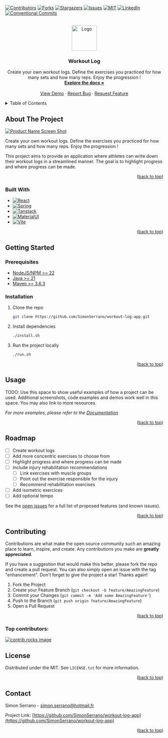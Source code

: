 
<!-- Improved compatibility of back to top link: See: https://github.com/othneildrew/Best-README-Template/pull/73 -->
<a id="readme-top"></a>
<!--
*** Thanks for checking out the Best-README-Template. If you have a suggestion
*** that would make this better, please fork the repo and create a pull request
*** or simply open an issue with the tag "enhancement".
*** Don't forget to give the project a star!
*** Thanks again! Now go create something AMAZING! :D
-->



<!-- PROJECT SHIELDS -->
<!--
*** I'm using markdown "reference style" links for readability.
*** Reference links are enclosed in brackets [ ] instead of parentheses ( ).
*** See the bottom of this document for the declaration of the reference variables
*** for contributors-url, forks-url, etc. This is an optional, concise syntax you may use.
*** https://www.markdownguide.org/basic-syntax/#reference-style-links
-->
[![Contributors][contributors-shield]][contributors-url]
[![Forks][forks-shield]][forks-url]
[![Stargazers][stars-shield]][stars-url]
[![Issues][issues-shield]][issues-url]
[![MIT][license-shield]][license-url]
[![LinkedIn][linkedin-shield]][linkedin-url]
[![Conventional Commits][conventional-commit-shield]][conventional-commit-url]



<!-- PROJECT LOGO -->
<br />
<div align="center">
  <a href="https://github.com/SimonSerrano/workout-log-app">
    <img src="images/logo.png" alt="Logo" width="80" height="80">
  </a>

<h3 align="center">Workout Log</h3>

  <p align="center">
    Create your own workout logs. Define the exercises you practiced for how many sets and how many reps. Enjoy the progression !
    <br />
    <a href="https://github.com/SimonSerrano/workout-log-app"><strong>Explore the docs »</strong></a>
    <br />
    <br />
    <a href="https://github.com/SimonSerrano/workout-log-app">View Demo</a>
    &middot;
    <a href="https://github.com/SimonSerrano/workout-log-app/issues/new?labels=bug&template=bug-report---.md">Report Bug</a>
    &middot;
    <a href="https://github.com/SimonSerrano/workout-log-app/issues/new?labels=enhancement&template=feature-request---.md">Request Feature</a>
  </p>
</div>



<!-- TABLE OF CONTENTS -->
<details>
  <summary>Table of Contents</summary>
  <ol>
    <li>
      <a href="#about-the-project">About The Project</a>
      <ul>
        <li><a href="#built-with">Built With</a></li>
      </ul>
    </li>
    <li>
      <a href="#getting-started">Getting Started</a>
      <ul>
        <li><a href="#prerequisites">Prerequisites</a></li>
        <li><a href="#installation">Installation</a></li>
      </ul>
    </li>
    <li><a href="#usage">Usage</a></li>
    <li><a href="#roadmap">Roadmap</a></li>
    <li><a href="#contributing">Contributing</a></li>
    <li><a href="#license">License</a></li>
    <li><a href="#contact">Contact</a></li>
    <li><a href="#acknowledgments">Acknowledgments</a></li>
  </ol>
</details>



<!-- ABOUT THE PROJECT -->
## About The Project

[![Product Name Screen Shot][product-screenshot]](https://example.com)

Create your own workout logs. Define the exercises you practiced for how many sets and how many reps. Enjoy the progression !

This project aims to provide an application where athletes can write down their workout logs in a streamlined manner. The goal is to highlight progress and where progress can be made.

<p align="right">(<a href="#readme-top">back to top</a>)</p>



### Built With

* [![React][React.js]][React-url]
* [![Spring][Spring.io]][Spring-url]
* [![Tanstack][Tanstack.com]][Tanstack-url]
* [![MaterialUI][Mui.com]][Mui-url]
* [![Vite][Vite.dev]][Vite-url]


<p align="right">(<a href="#readme-top">back to top</a>)</p>



<!-- GETTING STARTED -->
## Getting Started

### Prerequisites

* [NodeJS/NPM >= 22](https://nodejs.org/en)
* [Java >= 21](https://www.java.com/fr/)
* [Maven >= 3.6.3](https://maven.apache.org/)

### Installation

1. Clone the repo
    ```sh
    git clone https://github.com/SimonSerrano/workout-log-app.git
    ```
2. Install dependencies
    ```sh
    ./install.sh
    ```
3. Run the project locally
   ```sh
   ./run.sh
   ```

<p align="right">(<a href="#readme-top">back to top</a>)</p>



<!-- USAGE EXAMPLES -->
## Usage

TODO: Use this space to show useful examples of how a project can be used. Additional screenshots, code examples and demos work well in this space. You may also link to more resources.

_For more examples, please refer to the [Documentation](https://example.com)_

<p align="right">(<a href="#readme-top">back to top</a>)</p>



<!-- ROADMAP -->
## Roadmap

- [ ] Create workout logs
- [ ] Add more concentric exercises to choose from
- [ ] Highlight progress and where progress can be made
- [ ] Include injury rehabilitation recommendations
  - [ ] Link exercises with muscle groups
  - [ ] Point out the exercise responsible for the injury
  - [ ] Recommend rehabilitation exercises
- [ ] Add isometric exercices
- [ ] Add optional tempo

See the [open issues](https://github.com/SimonSerrano/workout-log-app/issues) for a full list of proposed features (and known issues).

<p align="right">(<a href="#readme-top">back to top</a>)</p>



<!-- CONTRIBUTING -->
## Contributing

Contributions are what make the open source community such an amazing place to learn, inspire, and create. Any contributions you make are **greatly appreciated**.

If you have a suggestion that would make this better, please fork the repo and create a pull request. You can also simply open an issue with the tag "enhancement".
Don't forget to give the project a star! Thanks again!

1. Fork the Project
2. Create your Feature Branch (`git checkout -b feature/AmazingFeature`)
3. Commit your Changes (`git commit -m 'Add some AmazingFeature'`)
4. Push to the Branch (`git push origin feature/AmazingFeature`)
5. Open a Pull Request

<p align="right">(<a href="#readme-top">back to top</a>)</p>

### Top contributors:

<a href="https://github.com/SimonSerrano/workout-log-app/graphs/contributors">
  <img src="https://contrib.rocks/image?repo=SimonSerrano/workout-log-app" alt="contrib.rocks image" />
</a>



<!-- LICENSE -->
## License

Distributed under the MIT. See `LICENSE.txt` for more information.

<p align="right">(<a href="#readme-top">back to top</a>)</p>



<!-- CONTACT -->
## Contact

Simon Serrano - simon.serrano@hotmail.fr

Project Link: [https://github.com/SimonSerrano/workout-log-app](https://github.com/SimonSerrano/workout-log-app)

<p align="right">(<a href="#readme-top">back to top</a>)</p>



<!-- ACKNOWLEDGMENTS -->
<!-- ## Acknowledgments

* []()
* []()
* []()

<p align="right">(<a href="#readme-top">back to top</a>)</p> -->



<!-- MARKDOWN LINKS & IMAGES -->
<!-- https://www.markdownguide.org/basic-syntax/#reference-style-links -->
[contributors-shield]: https://img.shields.io/github/contributors/SimonSerrano/workout-log-app.svg?style=for-the-badge
[contributors-url]: https://github.com/SimonSerrano/workout-log-app/graphs/contributors
[forks-shield]: https://img.shields.io/github/forks/SimonSerrano/workout-log-app.svg?style=for-the-badge
[forks-url]: https://github.com/SimonSerrano/workout-log-app/network/members
[stars-shield]: https://img.shields.io/github/stars/SimonSerrano/workout-log-app.svg?style=for-the-badge
[stars-url]: https://github.com/SimonSerrano/workout-log-app/stargazers
[issues-shield]: https://img.shields.io/github/issues/SimonSerrano/workout-log-app.svg?style=for-the-badge
[issues-url]: https://github.com/SimonSerrano/workout-log-app/issues
[license-shield]: https://img.shields.io/github/license/SimonSerrano/workout-log-app.svg?style=for-the-badge
[license-url]: https://github.com/SimonSerrano/workout-log-app/blob/master/LICENSE.txt
[linkedin-shield]: https://img.shields.io/badge/-LinkedIn-black.svg?style=for-the-badge&logo=linkedin&colorB=555
[linkedin-url]: https://linkedin.com/in/simon-serrano
[conventional-commit-shield]: https://img.shields.io/badge/semantic--release-conventionalcommits-e10079?logo=semantic-release
[conventional-commit-url]: https://www.conventionalcommits.org/en/v1.0.0/
[product-screenshot]: images/screenshot.png
[React.js]: https://img.shields.io/badge/React-20232A?style=for-the-badge&logo=react&logoColor=61DAFB
[React-url]: https://reactjs.org/
[Spring.io]: https://img.shields.io/badge/SpringBoot-6DB33F?style=flat-square&logo=Spring&logoColor=white
[Spring-url]: https://Spring.io
[Tanstack-url]: https://tanstack.com/
[Tanstack.com]: https://img.shields.io/badge/-TanStack-030712?style=plastic&logo=react%20query&logoColor=white
[Mui-url]: https://mui.com/
[Mui.com]: https://img.shields.io/badge/Material%20UI-007FFF?style=for-the-badge&logo=mui&logoColor=white
[Vite-url]: https://vite.dev/
[Vite.dev]: https://img.shields.io/badge/Vite-646CFF?style=for-the-badge&logo=Vite&logoColor=white
